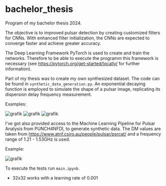 # bachelor_thesis
Program of my bachelor thesis 2024.

The objective is to improved pulsar detection by creating customized filters for CNNs. With enhanced filter initialization, the CNNs are expected to converge faster and achieve greater accuracy.

The Deep Learning Framework PyTorch is used to create and train the networks. Therefore to be able to execute the programm this framework is necessary (see https://pytorch.org/get-started/locally/ for further information).

Part of my thesis was to create my own synthesized dataset. The code can be found in ```synthetic_data_generation.py```. An exponential decaying function is employed to simulate the shape of a pulsar image, replicating its dispersion delay frequency measurement.

Examples:

![grafik](https://github.com/undefined-panda/bachelor_thesis/assets/154523220/0590e7e6-384e-4054-ab71-01b6ece1e55c)
![grafik](https://github.com/undefined-panda/bachelor_thesis/assets/154523220/20e592b7-b812-42c9-bc8c-d5f966b39e19)
![grafik](https://github.com/undefined-panda/bachelor_thesis/assets/154523220/89383b8a-23c5-42ae-aa39-0075d816a666)

I've got also provided access to the Machine Learning Pipeline for Pulsar Analysis from PUNCH4NFDI, to generate synthetic data. The DM values are taken from https://www.atnf.csiro.au/people/pulsar/psrcat/ and a frequency range of 1.21 - 1.53GHz is used.

Example:

![grafik](https://github.com/undefined-panda/bachelor_thesis/assets/154523220/d934c68c-4bda-4239-b363-d5b93b544cb8)

To execute the tests run ```main.ipynb```.

- 32x32 works with a learning rate of 0.001